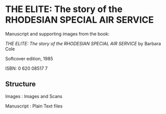 # THE ELITE: The story of the RHODESIAN SPECIAL AIR SERVICE

Manuscript and supporting images from the book:

_THE ELITE: The story of the RHODESIAN SPECIAL AIR SERVICE_ by Barbara Cole

Softcover edition, 1985

ISBN: 0 620 08517 7

## Structure

Images
: Images and Scans

Manuscript
: Plain Text files
